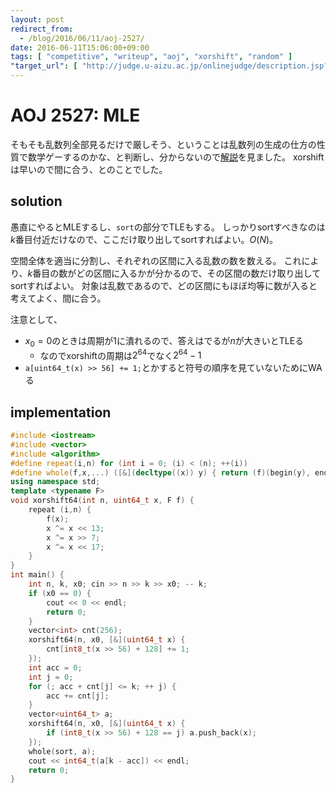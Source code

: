```yaml
---
layout: post
redirect_from:
  - /blog/2016/06/11/aoj-2527/
date: 2016-06-11T15:06:00+09:00
tags: [ "competitive", "writeup", "aoj", "xorshift", "random" ]
"target_url": [ "http://judge.u-aizu.ac.jp/onlinejudge/description.jsp?id=2527" ]
---
```


# AOJ 2527: MLE

そもそも乱数列全部見るだけで厳しそう、ということは乱数列の生成の仕方の性質で数学ゲーするのかな、と判断し、分からないので[解説](http://algoogle.hadrori.jp/aoj/2527/)を見ました。
xorshiftは早いので間に合う、とのことでした。

## solution

愚直にやるとMLEするし、`sort`の部分でTLEもする。
しっかりsortすべきなのは$k$番目付近だけなので、ここだけ取り出してsortすればよい。$O(N)$。

空間全体を適当に分割し、それぞれの区間に入る乱数の数を数える。
これにより、$k$番目の数がどの区間に入るかが分かるので、その区間の数だけ取り出してsortすればよい。
対象は乱数であるので、どの区間にもほぼ均等に数が入ると考えてよく、間に合う。

注意として、

-   $x_0 = 0$のときは周期が$1$に潰れるので、答えはでるが$n$が大きいとTLEる
    -   なのでxorshiftの周期は$2^{64}$でなく$2^{64}-1$
-   `a[uint64_t(x) >> 56] += 1;`とかすると符号の順序を見ていないためにWAる

## implementation

``` c++
#include <iostream>
#include <vector>
#include <algorithm>
#define repeat(i,n) for (int i = 0; (i) < (n); ++(i))
#define whole(f,x,...) ([&](decltype((x)) y) { return (f)(begin(y), end(y), ## __VA_ARGS__); })(x)
using namespace std;
template <typename F>
void xorshift64(int n, uint64_t x, F f) {
    repeat (i,n) {
        f(x);
        x ^= x << 13;
        x ^= x >> 7;
        x ^= x << 17;
    }
}
int main() {
    int n, k, x0; cin >> n >> k >> x0; -- k;
    if (x0 == 0) {
        cout << 0 << endl;
        return 0;
    }
    vector<int> cnt(256);
    xorshift64(n, x0, [&](uint64_t x) {
        cnt[int8_t(x >> 56) + 128] += 1;
    });
    int acc = 0;
    int j = 0;
    for (; acc + cnt[j] <= k; ++ j) {
        acc += cnt[j];
    }
    vector<uint64_t> a;
    xorshift64(n, x0, [&](uint64_t x) {
        if (int8_t(x >> 56) + 128 == j) a.push_back(x);
    });
    whole(sort, a);
    cout << int64_t(a[k - acc]) << endl;
    return 0;
}
```

